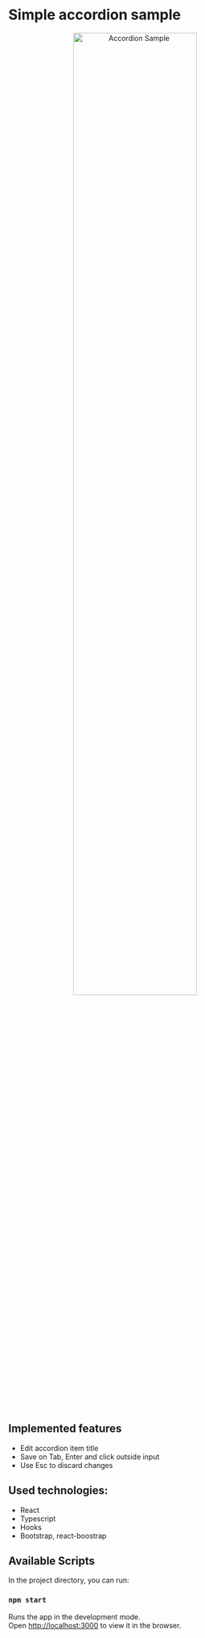 # Simple accordion sample

<p align="center">
  <img width="70%" src="https://github.com/freelanceDudolad/simple-accordion-sample/blob/main/actions.gif" alt="Accordion Sample">
</p>


## Implemented features

- Edit accordion item title
- Save on Tab, Enter and click outside input
- Use Esc to discard changes

## Used technologies:

- React
- Typescript
- Hooks
- Bootstrap, react-boostrap

## Available Scripts

In the project directory, you can run:

### `npm start`

Runs the app in the development mode.\
Open [http://localhost:3000](http://localhost:3000) to view it in the browser.
